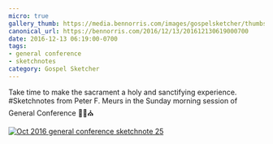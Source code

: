 ```yaml
---
micro: true
gallery_thumb: https://media.bennorris.com/images/gospelsketcher/thumbs/oct-16-4-meurs.jpg
canonical_url: https://bennorris.com/2016/12/13/201612130619000700
date: 2016-12-13 06:19:00-0700
tags:
- general conference
- sketchnotes
category: Gospel Sketcher
---
```


Take time to make the sacrament a holy and sanctifying experience.
#Sketchnotes from Peter F. Meurs in the Sunday morning session of General Conference ✍🏼⛪️

[![Oct 2016 general conference sketchnote 25](https://media.bennorris.com/images/gospelsketcher/general-conference/oct-2016/oct-16-4-meurs.jpg)](https://media.bennorris.com/images/gospelsketcher/general-conference/oct-2016/oct-16-4-meurs.jpg)